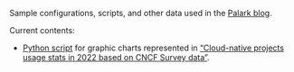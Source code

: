 Sample configurations, scripts, and other data used in the [Palark blog](https://blog.palark.com/).

Current contents:

* [Python script](2023/cncf-survey-stats-2022) for graphic charts represented in [“Cloud-native projects usage stats in 2022 based on CNCF Survey data”](https://blog.palark.com/cncf-cloud-native-projects-usage-stats-2022/).
